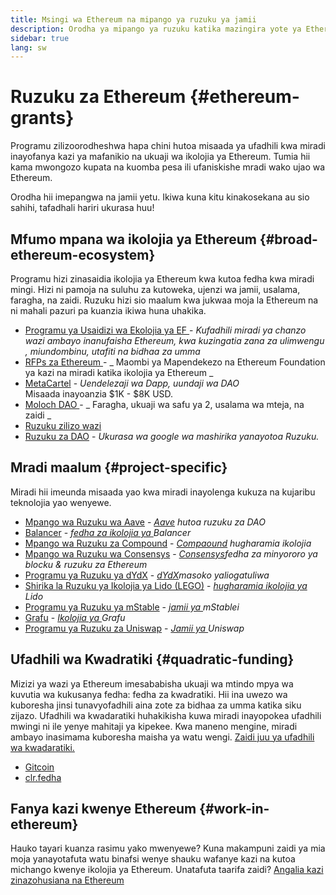 ```yaml
---
title: Msingi wa Ethereum na mipango ya ruzuku ya jamii
description: Orodha ya mipango ya ruzuku katika mazingira yote ya Ethereum.
sidebar: true
lang: sw
---
```


# Ruzuku za Ethereum {#ethereum-grants}

Programu zilizoorodheshwa hapa chini hutoa misaada ya ufadhili kwa miradi inayofanya kazi ya mafanikio na ukuaji wa ikolojia ya Ethereum. Tumia hii kama mwongozo kupata na kuomba pesa ili ufaniskishe mradi wako ujao wa Ethereum.

Orodha hii imepangwa na jamii yetu. Ikiwa kuna kitu kinakosekana au sio sahihi, tafadhali hariri ukurasa huu!

## Mfumo mpana wa ikolojia ya Ethereum {#broad-ethereum-ecosystem}

Programu hizi zinasaidia ikolojia ya Ethereum kwa kutoa fedha kwa miradi mingi. Hizi ni pamoja na suluhu za kutoweka, ujenzi wa jamii, usalama, faragha, na zaidi. Ruzuku hizi sio maalum kwa jukwaa moja la Ethereum na ni mahali pazuri pa kuanzia ikiwa huna uhakika.

- [Programu ya Usaidizi wa Ekolojia ya EF ](https://esp.ethereum.foundation) - _Kufadhili miradi ya chanzo wazi ambayo inanufaisha Ethereum, kwa kuzingatia zana za ulimwengu , miundombinu, utafiti na bidhaa za umma_
- [ RFPs za Ethereum ](https://github.com/ethereum/requests-for-proposals) - _ Maombi ya Mapendekezo na Ethereum Foundation ya kazi na miradi katika ikolojia ya Ethereum _
- [MetaCartel](https://www.metacartel.org/grants/) - _Uendelezaji wa Dapp, uundaji wa DAO_ <br x-id = "2" /> Misaada inayoanzia $1K - $8K USD.
- [ Moloch DAO ](https://www.molochdao.com/) - _ Faragha, ukuaji wa safu ya 2, usalama wa mteja, na zaidi _
- [Ruzuku zilizo wazi](https://opengrants.com/explore)
- [ Ruzuku za DAO](https://docs.google.com/spreadsheets/d/1XHc-p_MHNRdjacc8uOEjtPoWL86olP4GyxAJOFO0zxY/edit#gid=0) - _Ukurasa wa google wa mashirika yanayotoa Ruzuku._

## Mradi maalum {#project-specific}

Miradi hii imeunda misaada yao kwa miradi inayolenga kukuza na kujaribu teknolojia yao wenyewe.

- [Mpango wa Ruzuku wa Aave](https://aavegrants.org/) - _[Aave](https://aave.com/) hutoa ruzuku za DAO_
- [Balancer](https://forms.gle/c68e4fM7JHCQkPkN7) - _[fedha za ikolojia ya ](https://balancer.fi/) Balancer_
- [Mpango wa Ruzuku za Compound](https://compoundgrants.org/) - _[Compaound](https://compound.finance/) hugharamia ikolojia_
- [Mpango wa Ruzuku wa Consensys](https://consensys.net/grants/) - _[Consensys](https://consensys.net/)fedha za minyororo ya blocku & ruzuku za Ethereum_
- [Programu ya Ruzuku ya dYdX](https://dydxgrants.com/) - _[dYdX](https://dydx.exchange/)masoko yaliogatuliwa_
- [Shirika la Ruzuku ya Ikolojia ya Lido (LEGO)](https://lego.lido.fi/) - _[hugharamia ikolojia ya ](https://lido.fi/)Lido_
- [Programu ya Ruzuku ya mStable](https://docs.mstable.org/advanced/grants-program) - _[jamii ya ](https://mstable.org/)mStablei_
- [Grafu](https://airtable.com/shrdfvnFvVch3IOVm) - _[Ikolojia ya ](https://thegraph.com/)Grafu_
- [Programu ya Ruzuku za Uniswap](https://www.unigrants.org/) - _[Jamii ya ](https://uniswap.org/)Uniswap_

## Ufadhili wa Kwadratiki {#quadratic-funding}

Mizizi ya wazi ya Ethereum imesababisha ukuaji wa mtindo mpya wa kuvutia wa kukusanya fedha: fedha za kwadratiki. Hii ina uwezo wa kuboresha jinsi tunavyofadhili aina zote za bidhaa za umma katika siku zijazo. Ufadhili wa kwadaratiki huhakikisha kuwa miradi inayopokea ufadhili mwingi ni ile yenye mahitaji ya kipekee. Kwa maneno mengine, miradi ambayo inasimama kuboresha maisha ya watu wengi. [Zaidi juu ya ufadhili wa kwadaratiki.](/defi/#quadratic-funding)

- [Gitcoin](https://gitcoin.co/grants)
- [clr.fedha](https://clr.fund/)

## Fanya kazi kwenye Ethereum {#work-in-ethereum}

Hauko tayari kuanza rasimu yako mwenyewe? Kuna makampuni zaidi ya mia moja yanayotafuta watu binafsi wenye shauku wafanye kazi na kutoa michango kwenye ikolojia ya Ethereum. Unatafuta taarifa zaidi? [Angalia kazi zinazohusiana na Ethereum](/community/get-involved/#ethereum-jobs)
